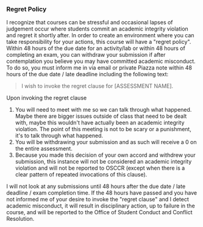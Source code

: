 ### Regret Policy

I recognize that courses can be stressful and occasional lapses of judgement
occur where students commit an academic integrity violation and regret it shortly
after. In order to create an environment where you can take responsibility for
your actions, this course will have a "regret policy". Within 48 hours of
the due date for an activity/lab or within 48 hours of completing an exam, you can
withdraw your submission if after contemplation you believe you may have committed
academic misconduct. To do so, you must inform me in via email or private Piazza
note within 48 hours of the due date / late deadline including the following text:

> I wish to invoke the regret clause for [ASSESSMENT NAME].

Upon invoking the regret clause

1. You will need to meet with me so we can talk through what happened. Maybe
   there are bigger issues outside of class that need to be dealt with, maybe
   this wouldn't have actually been an academic integrity violation.
   The point of this meeting is not to
   be scary or a punishment, it's to talk through what happened.
2. You will be withdrawing your submission and as such will
   receive a 0 on the entire assessment.
3. Because you made this decision of your own accord and withdrew your submission,
   this instance will not be considered an academic integrity violation and will
   not be reported to OSCCR (except when there is a clear pattern of repeated
   invocations of this clause).

I will not look at any submissions until 48 hours after the due date / late
deadline / exam completion time.
If the 48 hours have passed and you have not informed me of
your desire to invoke the "regret clause" and I detect academic misconduct, it
will result in disciplinary action, up to failure in the course, and will be
reported to the Office of Student Conduct and Conflict Resolution.
